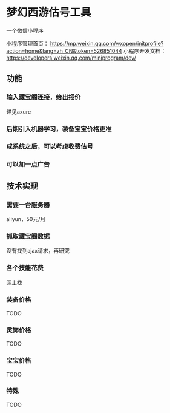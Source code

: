 # 梦幻西游估号工具
一个微信小程序

小程序管理首页：
https://mp.weixin.qq.com/wxopen/initprofile?action=home&lang=zh_CN&token=526851044
小程序开发文档：
https://developers.weixin.qq.com/miniprogram/dev/

## 功能
### 输入藏宝阁连接，给出报价
详见axure
### 后期引入机器学习，装备宝宝价格更准

### 成系统之后，可以考虑收费估号

### 可以加一点广告

## 技术实现
### 需要一台服务器
aliyun，50元/月

### 抓取藏宝阁数据
没有找到ajax请求，再研究

### 各个技能花费
网上找

### 装备价格
TODO

### 灵饰价格
TODO

### 宝宝价格
TODO

### 特殊
TODO
